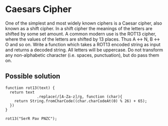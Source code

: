 # Caesars Cipher
One of the simplest and most widely known ciphers is a Caesar cipher, also known as a shift cipher. In a shift cipher the meanings of the letters are shifted by some set amount.
A common modern use is the ROT13 cipher, where the values of the letters are shifted by 13 places. Thus A ↔ N, B ↔ O and so on.
Write a function which takes a ROT13 encoded string as input and returns a decoded string.
All letters will be uppercase. Do not transform any non-alphabetic character (i.e. spaces, punctuation), but do pass them on.

## Possible solution

```
function rot13(text) {
  return text
              .replace(/[A-Za-z]/g, function (char){
    return String.fromCharCode((char.charCodeAt(0) % 26) + 65);
  })
}

rot13("SerR Pav PNZC");
```
